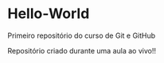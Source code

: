 # Hello-World
 Primeiro repositório do curso de Git e GitHub

 Repositório criado durante uma aula ao vivo!!